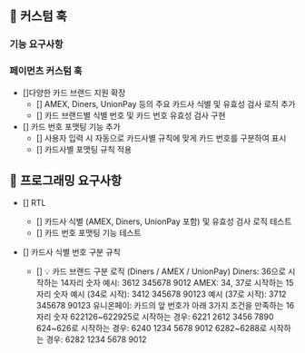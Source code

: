 ## 📍 커스텀 훅

### 기능 요구사항

### 페이먼츠 커스텀 훅

- []다양한 카드 브랜드 지원 확장
  - [] AMEX, Diners, UnionPay 등의 주요 카드사 식별 및 유효성 검사 로직 추가
  - [] 카드 브랜드별 식별 번호 및 카드 번호 유효성 검사 구현
- [] 카드 번호 포맷팅 기능 추가
  - [] 사용자 입력 시 자동으로 카드사별 규칙에 맞게 카드 번호를 구분하여 표시
  - [] 카드사별 포맷팅 규칙 적용

## 📍 프로그래밍 요구사항

- [] RTL

  - [] 카드사 식별 (AMEX, Diners, UnionPay 포함) 및 유효성 검사 로직 테스트
  - [] 카드 번호 포맷팅 기능 테스트

- [] 카드사 식별 번호 구분 규칙
  - [] 💡 카드 브랜드 구분 로직 (Diners / AMEX / UnionPay)
    Diners: 36으로 시작하는 14자리 숫자
    예시: 3612 345678 9012
    AMEX: 34, 37로 시작하는 15자리 숫자
    예시 (34로 시작): 3412 345678 90123
    예시 (37로 시작): 3712 345678 90123
    유니온페이: 카드의 앞 번호가 아래 3가지 조건을 만족하는 16자리 숫자
    622126~622925로 시작하는 경우: 6221 2612 3456 7890
    624~626로 시작하는 경우: 6240 1234 5678 9012
    6282~6288로 시작하는 경우: 6282 1234 5678 9012
